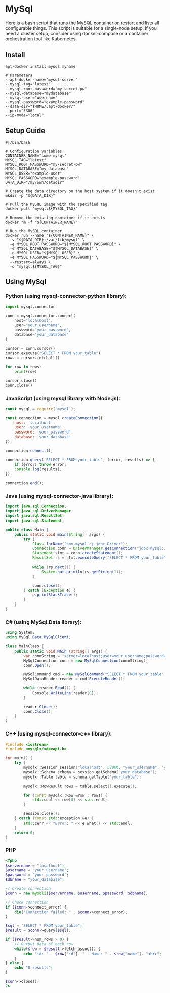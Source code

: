 # MySql
Here is a bash script that runs the MySQL container on restart and lists all configurable things. This script is suitable for a single-node setup. If you need a cluster setup, consider using docker-compose or a container orchestration tool like Kubernetes.

## Install

    apt-docker install mysql myname

    # Parameters
    --apt-docker-name="mysql-server"
    --mysql-tag="latest"
    --mysql-root-password="my-secret-pw"
    --mysql-database="mydatabase"
    --mysql-user="username"
    --mysql-password="example-password"
    --data-dir="$HOME/.apt-docker/"
    --port="3306"
    --ip-mode="local"

## Setup Guide
```shell
#!/bin/bash

# Configuration variables
CONTAINER_NAME="some-mysql"
MYSQL_TAG="latest"
MYSQL_ROOT_PASSWORD="my-secret-pw"
MYSQL_DATABASE="my_database"
MYSQL_USER="example-user"
MYSQL_PASSWORD="example-password"
DATA_DIR="/my/own/datadir"

# Create the data directory on the host system if it doesn't exist
mkdir -p "${DATA_DIR}"

# Pull the MySQL image with the specified tag
docker pull "mysql:${MYSQL_TAG}"

# Remove the existing container if it exists
docker rm -f "${CONTAINER_NAME}"

# Run the MySQL container
docker run --name "${CONTAINER_NAME}" \
  -v "${DATA_DIR}:/var/lib/mysql" \
  -e MYSQL_ROOT_PASSWORD="${MYSQL_ROOT_PASSWORD}" \
  -e MYSQL_DATABASE="${MYSQL_DATABASE}" \
  -e MYSQL_USER="${MYSQL_USER}" \
  -e MYSQL_PASSWORD="${MYSQL_PASSWORD}" \
  --restart=always \
  -d "mysql:${MYSQL_TAG}"
```

## Using MySql


### Python (using mysql-connector-python library):
```python
import mysql.connector

conn = mysql.connector.connect(
    host="localhost",
    user="your_username",
    password="your_password",
    database="your_database"
)

cursor = conn.cursor()
cursor.execute("SELECT * FROM your_table")
rows = cursor.fetchall()

for row in rows:
    print(row)

cursor.close()
conn.close()
```

### JavaScript (using mysql library with Node.js):
```js
const mysql = require('mysql');

const connection = mysql.createConnection({
    host: 'localhost',
    user: 'your_username',
    password: 'your_password',
    database: 'your_database'
});

connection.connect();

connection.query('SELECT * FROM your_table', (error, results) => {
    if (error) throw error;
    console.log(results);
});

connection.end();
```

### Java (using mysql-connector-java library):
```java
import java.sql.Connection;
import java.sql.DriverManager;
import java.sql.ResultSet;
import java.sql.Statement;

public class Main {
    public static void main(String[] args) {
        try {
            Class.forName("com.mysql.cj.jdbc.Driver");
            Connection conn = DriverManager.getConnection("jdbc:mysql://localhost/your_database?user=your_username&password=your_password");
            Statement stmt = conn.createStatement();
            ResultSet rs = stmt.executeQuery("SELECT * FROM your_table");

            while (rs.next()) {
                System.out.println(rs.getString(1));
            }

            conn.close();
        } catch (Exception e) {
            e.printStackTrace();
        }
    }
}
```

### C# (using MySql.Data library):
```csharp
using System;
using MySql.Data.MySqlClient;

class MainClass {
    public static void Main (string[] args) {
        var connString = "server=localhost;user=your_username;password=your_password;database=your_database";
        MySqlConnection conn = new MySqlConnection(connString);
        conn.Open();

        MySqlCommand cmd = new MySqlCommand("SELECT * FROM your_table", conn);
        MySqlDataReader reader = cmd.ExecuteReader();

        while (reader.Read()) {
            Console.WriteLine(reader[0]);
        }

        reader.Close();
        conn.Close();
    }
}
```

### C++ (using mysql-connector-c++ library):
```cpp
#include <iostream>
#include <mysqlx/xdevapi.h>

int main() {
    try {
        mysqlx::Session session("localhost", 33060, "your_username", "your_password", "your_database");
        mysqlx::Schema schema = session.getSchema("your_database");
        mysqlx::Table table = schema.getTable("your_table");

        mysqlx::RowResult rows = table.select().execute();

        for (const mysqlx::Row &row : rows) {
            std::cout << row[0] << std::endl;
        }

        session.close();
    } catch (const std::exception &e) {
        std::cerr << "Error: " << e.what() << std::endl;
    }
    return 0;
}
```

### PHP
```php
<?php
$servername = "localhost";
$username = "your_username";
$password = "your_password";
$dbname = "your_database";

// Create connection
$conn = new mysqli($servername, $username, $password, $dbname);

// Check connection
if ($conn->connect_error) {
    die("Connection failed: " . $conn->connect_error);
}

$sql = "SELECT * FROM your_table";
$result = $conn->query($sql);

if ($result->num_rows > 0) {
    // Output data of each row
    while($row = $result->fetch_assoc()) {
        echo "id: " . $row["id"]. " - Name: " . $row["name"]. "<br>";
    }
} else {
    echo "0 results";
}

$conn->close();
?>

```
